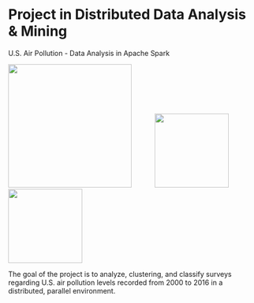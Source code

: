 # Project in Distributed Data Analysis & Mining
U.S. Air Pollution - Data Analysis in Apache Spark

<img width=250px src="https://www.nasa.gov/sites/default/files/sequence-01-reduced.gif" /> &nbsp;&nbsp;&nbsp;&nbsp;&nbsp;&nbsp;&nbsp;&nbsp;&nbsp;&nbsp; <img width=150px src="https://upload.wikimedia.org/wikipedia/commons/f/f3/Apache_Spark_logo.svg" />  &nbsp;&nbsp;&nbsp;&nbsp;&nbsp;&nbsp;&nbsp;&nbsp;&nbsp;&nbsp;    <img width=150px src="https://www.plan4res.eu/wp-content/uploads/2018/02/University-of-Pisa-Italy.png" />

The goal of the project is to analyze, clustering, and classify surveys regarding U.S. air pollution levels recorded from 2000 to 2016 in a distributed, parallel environment.

